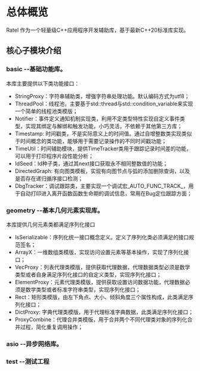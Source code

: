 # 总体概览
Ratel 作为一个轻量级C++应用程序开发辅助库，基于最新C++20标准库实现。
## 核心子模块介绍
### basic --基础功能库。
本库主要提供以下类功能接口：
* StringProxy：字符串辅助类，增强字符串处理功能。默认编码方式为utf8；
* ThreadPool：线程池，主要基于std::thread与std::condition_variable来实现一个简单的线程池类模版；
* Notifier：事件定义通知机制实现类，利用不定类型特性实现自定义事件类型，实现其绑定与解绑和触发功能，小巧灵活，不依赖于其他第三方库；
* Timestamp: 时间戳类，不是实际意义上的时间值。通过自增整数类实现类似于时间概念的类功能，能够用于需要记录操作的不同时间戳功能；
* TimeUtil：时间辅助模块，提供TimeTracker类用于跟踪记录时间差的功能，可以用于打印程序片段性能分析；
* IdSeed：Id种子类，通过其next接口获取永不相同整数值的功能；
* DirectedGraph: 有向图类模板，实现有向图节点与弧的添加删除查询，以及是否存在递归循序接口检测；
* DbgTracker：调试跟踪类，主要实现一个调试宏_AUTO_FUNC_TRACK_，用于自动打印进入离开函数函数生命期的调试信息，常用在Bug定位跟踪方面；
### geometry --基本几何元素实现库。
本库提供几何元素类都满足序列化接口
* IsSerializable：序列化统一接口概念定义。定义了序列化类必须满足的接口规范签名；
* ArrayX：一维数组类模版，实现访问设置元素等基本操作，实现了序列化接口；
* VecProxy：列表代理类模版，提供获取代理数据，代理数据类型必须是数学类型或者自身满足序列化接口的自定义类型，实现序列化接口；
* ElementProxy：元素代理类模版，提供获取设置访问数据功能，代理数据必须是数学类型或者标准字符串类型，实现序列化接口；
* Rect：矩形类模版，由左下角点、大小、倾斜角度三个属性构成，此类满足序列化接口；
* DictProxy: 字典代理类模版，用于代理标准字典数据，此类满足序列化接口；
* ProxyCombine：代理合并类模版，用于合并两个不同代理类对象的序列化合并过程，简化重复调用操作；
### asio --异步网络库。
### test --测试工程